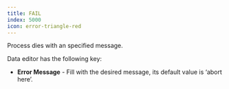 ```yaml
---
title: FAIL
index: 5000
icon: error-triangle-red
---
```


Process dies with an specified message.

Data editor has the following key:

- **Error Message** - Fill with the desired message, its default value is ‘abort here’.
